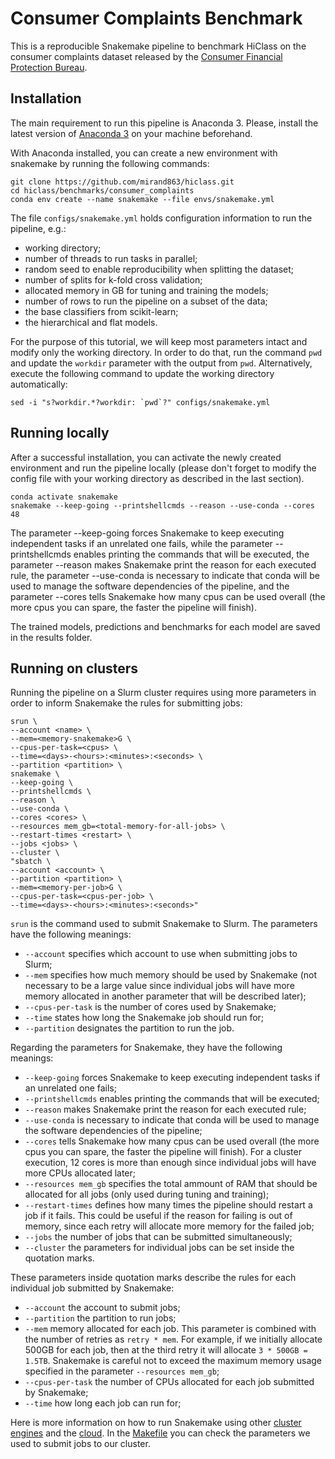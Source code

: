 # Consumer Complaints Benchmark

This is a reproducible Snakemake pipeline to benchmark HiClass on the consumer complaints dataset released by the [Consumer Financial Protection Bureau](https://www.consumerfinance.gov/data-research/consumer-complaints/).

## Installation

The main requirement to run this pipeline is Anaconda 3. Please, install the latest version of [Anaconda 3](https://www.anaconda.com/products/distribution) on your machine beforehand.

With Anaconda installed, you can create a new environment with snakemake by running the following commands:

```
git clone https://github.com/mirand863/hiclass.git
cd hiclass/benchmarks/consumer_complaints
conda env create --name snakemake --file envs/snakemake.yml
```

The file `configs/snakemake.yml` holds configuration information to run the pipeline, e.g.:
- working directory;
- number of threads to run tasks in parallel;
- random seed to enable reproducibility when splitting the dataset;
- number of splits for k-fold cross validation;
- allocated memory in GB for tuning and training the models;
- number of rows to run the pipeline on a subset of the data;
- the base classifiers from scikit-learn;
- the hierarchical and flat models.

For the purpose of this tutorial, we will keep most parameters intact and modify only the working directory. In order to do that, run the command `pwd` and update the `workdir` parameter with the output from `pwd`. Alternatively, execute the following command to update the working directory automatically:

```
sed -i "s?workdir.*?workdir: `pwd`?" configs/snakemake.yml
```

## Running locally

After a successful installation, you can activate the newly created environment and run the pipeline locally (please don't forget to modify the config file with your working directory as described in the last section).

```
conda activate snakemake
snakemake --keep-going --printshellcmds --reason --use-conda --cores 48
```

The parameter --keep-going forces Snakemake to keep executing independent tasks if an unrelated one fails, while the parameter --printshellcmds enables printing the commands that will be executed, the parameter --reason makes Snakemake print the reason for each executed rule, the parameter --use-conda is necessary to indicate that conda will be used to manage the software dependencies of the pipeline, and the parameter --cores tells Snakemake how many cpus can be used overall (the more cpus you can spare, the faster the pipeline will finish).

The trained models, predictions and benchmarks for each model are saved in the results folder.

## Running on clusters

Running the pipeline on a Slurm cluster requires using more parameters in order to inform Snakemake the rules for submitting jobs:

```
srun \
--account <name> \
--mem=<memory-snakemake>G \
--cpus-per-task=<cpus> \
--time=<days>-<hours>:<minutes>:<seconds> \
--partition <partition> \
snakemake \
--keep-going \
--printshellcmds \
--reason \
--use-conda \
--cores <cores> \
--resources mem_gb=<total-memory-for-all-jobs> \
--restart-times <restart> \
--jobs <jobs> \
--cluster \
"sbatch \
--account <account> \
--partition <partition> \
--mem=<memory-per-job>G \
--cpus-per-task=<cpus-per-job> \
--time=<days>-<hours>:<minutes>:<seconds>"
```

`srun` is the command used to submit Snakemake to Slurm. The parameters have the following meanings:

- `--account` specifies which account to use when submitting jobs to Slurm;
- `--mem` specifies how much memory should be used by Snakemake (not necessary to be a large value since individual jobs will have more memory allocated in another parameter that will be described later);
- `--cpus-per-task` is the number of cores used by Snakemake;
- `--time` states how long the Snakemake job should run for;
- `--partition` designates the partition to run the job.

Regarding the parameters for Snakemake, they have the following meanings:
- `--keep-going` forces Snakemake to keep executing independent tasks if an unrelated one fails;
- `--printshellcmds` enables printing the commands that will be executed;
- `--reason` makes Snakemake print the reason for each executed rule;
- `--use-conda` is necessary to indicate that conda will be used to manage the software dependencies of the pipeline;
- `--cores` tells Snakemake how many cpus can be used overall (the more cpus you can spare, the faster the pipeline will finish). For a cluster execution, 12 cores is more than enough since individual jobs will have more CPUs allocated later;
- `--resources mem_gb` specifies the total ammount of RAM that should be allocated for all jobs (only used during tuning and training);
- `--restart-times` defines how many times the pipeline should restart a job if it fails. This could be useful if the reason for failing is out of memory, since each retry will allocate more memory for the failed job;
- `--jobs` the number of jobs that can be submitted simultaneously;
- `--cluster` the parameters for individual jobs can be set inside the quotation marks.

These parameters inside quotation marks describe the rules for each individual job submitted by Snakemake:
- `--account` the account to submit jobs;
- `--partition` the partition to run jobs;
- `--mem` memory allocated for each job. This parameter is combined with the number of retries as `retry * mem`. For example, if we initially allocate 500GB for each job, then at the third retry it will allocate `3 * 500GB = 1.5TB`. Snakemake is careful not to exceed the maximum memory usage specified in the parameter `--resources mem_gb`;
- `--cpus-per-task` the number of CPUs allocated for each job submitted by Snakemake;
- `--time` how long each job can run for;

Here is more information on how to run Snakemake using other [cluster engines](https://snakemake.readthedocs.io/en/stable/executing/cluster.html) and the [cloud](https://snakemake.readthedocs.io/en/stable/executing/cloud.html). In the [Makefile](Makefile) you can check the parameters we used to submit jobs to our cluster.
